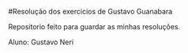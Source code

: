 ﻿#Resolução dos exercicios de Gustavo Guanabara  

Repositorio feito para guardar as minhas resoluções.


Aluno: Gustavo Neri
